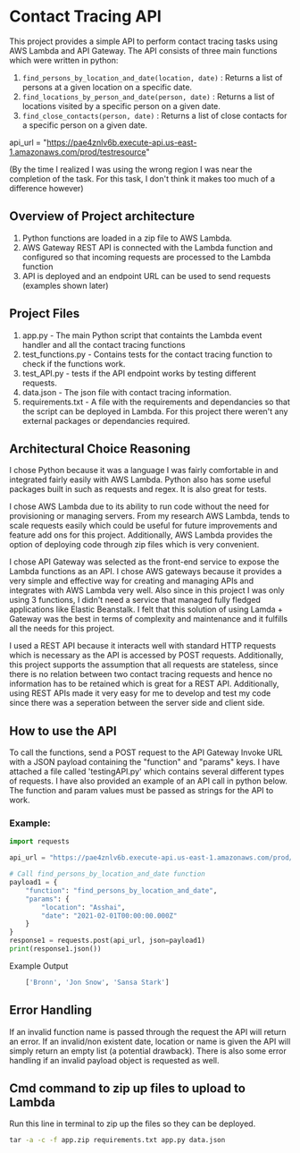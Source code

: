 # Contact Tracing API

This project provides a simple API to perform contact tracing tasks using AWS Lambda and API Gateway. The API consists of three main functions which were written in python:

1. `find_persons_by_location_and_date(location, date)` :  Returns a list of persons at a given location on a specific date.
2. `find_locations_by_person_and_date(person, date)` : Returns a list of locations visited by a specific person on a given date.
3. `find_close_contacts(person, date)` : Returns a list of close contacts for a specific person on a given date.

api_url = "https://pae4znlv6b.execute-api.us-east-1.amazonaws.com/prod/testresource" 

(By the time I realized I was using the wrong region I was near the completion of the task. For this task, I don't think it makes too much of a difference however)


## Overview of Project architecture

1. Python functions are loaded in a zip file to AWS Lambda.
2. AWS Gateway REST API is connected with the Lambda function and configured so that incoming requests are processed to the Lambda function
3. API is deployed and an endpoint URL can be used to send requests (examples shown later)

## Project Files

1. app.py  - The main Python script that containts the Lambda event handler and all the contact tracing functions
2. test_functions.py - Contains tests for the contact tracing function to check if the functions work.
3. test_API.py - tests if the API endpoint works by testing different requests.
4. data.json - The json file with contact tracing information.
5. requirements.txt - A file with the requirements and dependancies so that the script can be deployed in Lambda. For this project there weren't any external packages or dependancies required. 


## Architectural Choice Reasoning

I chose Python because it was a language I was fairly comfortable in and integrated fairly easily with AWS Lambda. Python also has some useful packages built in such as requests and regex. It is also great for tests.
 
I chose AWS Lambda due to its ability to run code without the need for provisioning or managing servers. From my research AWS Lambda, tends to scale requests easily which could be useful for future improvements and feature add ons for this project. Additionally, AWS Lambda provides the option of deploying code through zip files which is very convenient.

I chose API Gateway was selected as the front-end service to expose the Lambda functions as an API. I chose AWS gateways because it provides a very simple and effective way for creating and managing APIs and integrates with AWS Lambda very well. Also since in this project I was only using 3 functions, I didn't need a service that managed fully fledged applications like Elastic Beanstalk. I felt that this solution of using Lamda + Gateway was the best in terms of complexity and maintenance and it fulfills all the needs for this project. 

I used a REST API because it interacts well with standard HTTP requests which is necessary as the API is accessed by POST requests. Additionally, this project supports the assumption that all requests are stateless, since there is no relation between two contact tracing requests and hence no information has to be retained which is great for a REST API. Additionally, using REST APIs made it very easy for me to develop and test my code since there was a seperation between the server side and client side. 


## How to use the API

To call the functions, send a POST request to the API Gateway Invoke URL with a JSON payload containing the "function" and "params" keys. I have attached a file called 'testingAPI.py' which contains several different types of requests. I have also provided an example of an API call in python below. The function and param values must be passed as strings for the API to work.

### Example:
```python
import requests

api_url = "https://pae4znlv6b.execute-api.us-east-1.amazonaws.com/prod/testresource"  

# Call find_persons_by_location_and_date function
payload1 = {
    "function": "find_persons_by_location_and_date",
    "params": {
        "location": "Asshai",
        "date": "2021-02-01T00:00:00.000Z"
    }
}
response1 = requests.post(api_url, json=payload1)
print(response1.json())

```
Example Output
```python
    ['Bronn', 'Jon Snow', 'Sansa Stark']

```
## Error Handling

If an invalid function name is passed through the request the API will return an error. If an invalid/non existent date, location or name is given the API will simply return an empty list (a potential drawback). There is also some error handling if an invalid payload object is requested as well. 

## Cmd command to zip up files to upload to Lambda
Run this line in terminal to zip up the files so they can be deployed.

```cmd
tar -a -c -f app.zip requirements.txt app.py data.json
```
